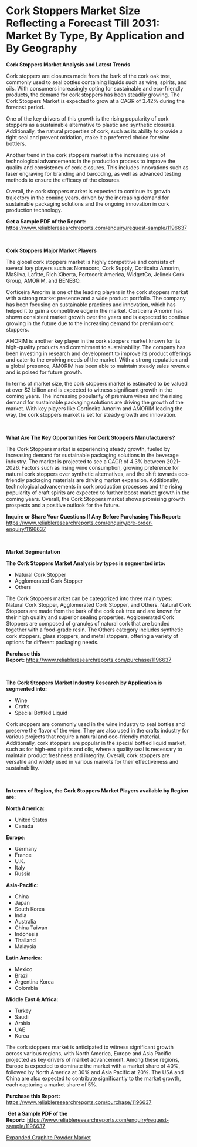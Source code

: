 <p><h1>Cork Stoppers Market Size Reflecting a Forecast Till 2031: Market By Type, By Application and By Geography</h1></p><p><strong>Cork Stoppers Market Analysis and Latest Trends</strong></p>
<p><p>Cork stoppers are closures made from the bark of the cork oak tree, commonly used to seal bottles containing liquids such as wine, spirits, and oils. With consumers increasingly opting for sustainable and eco-friendly products, the demand for cork stoppers has been steadily growing. The Cork Stoppers Market is expected to grow at a CAGR of 3.42% during the forecast period. </p><p>One of the key drivers of this growth is the rising popularity of cork stoppers as a sustainable alternative to plastic and synthetic closures. Additionally, the natural properties of cork, such as its ability to provide a tight seal and prevent oxidation, make it a preferred choice for wine bottlers. </p><p>Another trend in the cork stoppers market is the increasing use of technological advancements in the production process to improve the quality and consistency of cork closures. This includes innovations such as laser engraving for branding and barcoding, as well as advanced testing methods to ensure the efficacy of the closures. </p><p>Overall, the cork stoppers market is expected to continue its growth trajectory in the coming years, driven by the increasing demand for sustainable packaging solutions and the ongoing innovation in cork production technology.</p></p>
<p><strong>Get a Sample PDF of the Report:&nbsp;</strong> <a href="https://www.reliableresearchreports.com/enquiry/request-sample/1196637">https://www.reliableresearchreports.com/enquiry/request-sample/1196637</a></p>
<p>&nbsp;</p>
<p><strong>Cork Stoppers Major Market Players</strong></p>
<p><p>The global cork stoppers market is highly competitive and consists of several key players such as Nomacorc, Cork Supply, Corticeira Amorim, MaSilva, Lafitte, Rich Xiberta, Portocork America, WidgetCo, Jelinek Cork Group, AMORIM, and BENEBO.</p><p>Corticeira Amorim is one of the leading players in the cork stoppers market with a strong market presence and a wide product portfolio. The company has been focusing on sustainable practices and innovation, which has helped it to gain a competitive edge in the market. Corticeira Amorim has shown consistent market growth over the years and is expected to continue growing in the future due to the increasing demand for premium cork stoppers.</p><p>AMORIM is another key player in the cork stoppers market known for its high-quality products and commitment to sustainability. The company has been investing in research and development to improve its product offerings and cater to the evolving needs of the market. With a strong reputation and a global presence, AMORIM has been able to maintain steady sales revenue and is poised for future growth.</p><p>In terms of market size, the cork stoppers market is estimated to be valued at over $2 billion and is expected to witness significant growth in the coming years. The increasing popularity of premium wines and the rising demand for sustainable packaging solutions are driving the growth of the market. With key players like Corticeira Amorim and AMORIM leading the way, the cork stoppers market is set for steady growth and innovation.</p></p>
<p>&nbsp;</p>
<p><strong>What Are The Key Opportunities For Cork Stoppers Manufacturers?</strong></p>
<p><p>The Cork Stoppers market is experiencing steady growth, fueled by increasing demand for sustainable packaging solutions in the beverage industry. The market is projected to see a CAGR of 4.3% between 2021-2026. Factors such as rising wine consumption, growing preference for natural cork stoppers over synthetic alternatives, and the shift towards eco-friendly packaging materials are driving market expansion. Additionally, technological advancements in cork production processes and the rising popularity of craft spirits are expected to further boost market growth in the coming years. Overall, the Cork Stoppers market shows promising growth prospects and a positive outlook for the future.</p></p>
<p><strong>Inquire or Share Your Questions If Any Before Purchasing This Report:</strong> <a href="https://www.reliableresearchreports.com/enquiry/pre-order-enquiry/1196637">https://www.reliableresearchreports.com/enquiry/pre-order-enquiry/1196637</a></p>
<p>&nbsp;</p>
<p><strong>Market Segmentation</strong></p>
<p><strong>The Cork Stoppers Market Analysis by types is segmented into:</strong></p>
<p><ul><li>Natural Cork Stopper</li><li>Agglomerated Cork Stopper</li><li>Others</li></ul></p>
<p><p>The Cork Stoppers market can be categorized into three main types: Natural Cork Stopper, Agglomerated Cork Stopper, and Others. Natural Cork Stoppers are made from the bark of the cork oak tree and are known for their high quality and superior sealing properties. Agglomerated Cork Stoppers are composed of granules of natural cork that are bonded together with a food-grade resin. The Others category includes synthetic cork stoppers, glass stoppers, and metal stoppers, offering a variety of options for different packaging needs.</p></p>
<p><strong>Purchase this Report:&nbsp;</strong><a href="https://www.reliableresearchreports.com/purchase/1196637">https://www.reliableresearchreports.com/purchase/1196637</a></p>
<p>&nbsp;</p>
<p><strong>The Cork Stoppers Market Industry Research by Application is segmented into:</strong></p>
<p><ul><li>Wine</li><li>Crafts</li><li>Special Bottled Liquid</li></ul></p>
<p><p>Cork stoppers are commonly used in the wine industry to seal bottles and preserve the flavor of the wine. They are also used in the crafts industry for various projects that require a natural and eco-friendly material. Additionally, cork stoppers are popular in the special bottled liquid market, such as for high-end spirits and oils, where a quality seal is necessary to maintain product freshness and integrity. Overall, cork stoppers are versatile and widely used in various markets for their effectiveness and sustainability.</p></p>
<p>&nbsp;</p>
<p><strong>In terms of Region, the Cork Stoppers Market Players available by Region are:</strong></p>
<p>
    <p> <strong> North America: </strong>
        <ul>
            <li>United States</li>
            <li>Canada</li>
        </ul>
        </p> 
    <p> <strong> Europe: </strong>
        <ul>
            <li>Germany</li>
            <li>France</li>
            <li>U.K.</li>
            <li>Italy</li>
            <li>Russia</li>
        </ul>
        </p> 
    <p> <strong> Asia-Pacific: </strong>
        <ul>
            <li>China</li>
            <li>Japan</li>
            <li>South Korea</li>
            <li>India</li>
            <li>Australia</li>
            <li>China Taiwan</li>
            <li>Indonesia</li>
            <li>Thailand</li>
            <li>Malaysia</li>
        </ul>
        </p> 
    <p> <strong> Latin America: </strong>
        <ul>
            <li>Mexico</li>
            <li>Brazil</li>
            <li>Argentina Korea</li>
            <li>Colombia</li>
        </ul>
        </p> 
    <p> <strong> Middle East & Africa: </strong>
        <ul>
            <li>Turkey</li>
            <li>Saudi</li>
            <li>Arabia</li>
            <li>UAE</li>
            <li>Korea</li>
        </ul>
    </p>
    </p>
<p><p>The cork stoppers market is anticipated to witness significant growth across various regions, with North America, Europe and Asia Pacific projected as key drivers of market advancement. Among these regions, Europe is expected to dominate the market with a market share of 40%, followed by North America at 30% and Asia Pacific at 20%. The USA and China are also expected to contribute significantly to the market growth, each capturing a market share of 5%.</p></p>
<p><strong>Purchase this Report: </strong><a href="https://www.reliableresearchreports.com/purchase/1196637">https://www.reliableresearchreports.com/purchase/1196637</a></p>
<p>&nbsp;<strong>Get a Sample PDF of the Report:&nbsp;&nbsp;</strong><a href="https://www.reliableresearchreports.com/enquiry/request-sample/1196637">https://www.reliableresearchreports.com/enquiry/request-sample/1196637</a></p>
<p><strong></strong></p>
<p><p><a href="https://full-wildebeest-80b.notion.site/Expanded-Graphite-Powder-Market-Size-Reflecting-a-Forecast-Till-2031-Market-By-Type-By-Application-a4652c146f044bc58bfaf5171c99db81">Expanded Graphite Powder Market</a></p></p>